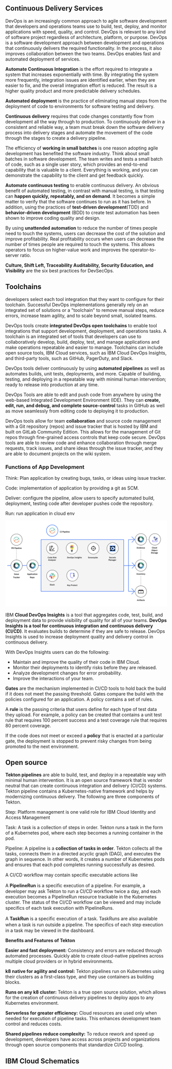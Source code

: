## Continuous Delivery Services

DevOps is an increasingly common approach to agile software development that developers and operations teams use to build, test, deploy, and monitor applications with speed, quality, and control. DevOps is relevant to any kind of software project regardless of architecture, platform, or purpose. DevOps is a software development approach between development and operations that continuously delivers the required functionality. In the process, it also improves collaboration between the two teams. DevOps enables fast and automated deployment of services. 

**Automate Continuous Integration** is the effort required to integrate a system that increases exponentially with time. By integrating the system more frequently, integration issues are identified earlier, when they are easier to fix, and the overall integration effort is reduced. The result is a higher quality product and more predictable delivery schedules. 

**Automated deployment** is the practice of eliminating manual steps from the deployment of code to environments for software testing and delivery. 

**Continuous delivery** requires that code changes constantly flow from development all the way through to production. To continuously deliver in a consistent and reliable way, a team must break down the software delivery process into delivery stages and automate the movement of the code through the stages to create a delivery pipeline.

The efficiency of **working in small batches** is one reason adopting agile development has benefited the software industry. Think about small batches in software development. The team writes and tests a small batch of code, such as a single user story, which provides an end-to-end capability that is valuable to a client. Everything is working, and you can demonstrate the capability to the client and get feedback quickly.

**Automate continuous testing** to enable continuous delivery. An obvious benefit of automated testing, in contrast with manual testing, is that testing can **happen quickly, repeatably, and on demand**. It becomes a simple matter to verify that the software continues to run as it has before. In addition, using the practices of **test-driven development**(TDD) and **behavior-driven development** (BDD) to create test automation has been shown to improve coding quality and design.

By using **unattended automation** to reduce the number of times people need to touch the systems, users can decrease the cost of the solution and improve profitability. Real profitability occurs when users can decrease the number of times people are required to touch the systems. This allows operators to focus on higher-value work and improves the operator-to-server ratio.

**Culture, Shift Left, Traceability Auditability, Security Education, and Visibility** are the six best practices for DevSecOps.

## Toolchains

developers select each tool integration that they want to configure for their toolchain. Successful DevOps implementations generally rely on an integrated set of solutions or a "toolchain" to remove manual steps, reduce errors, increase team agility, and to scale beyond small, isolated teams. 

DevOps tools create **integrated DevOps open toolchains** to enable tool integrations that support development, deployment, and operations tasks. A toolchain is an integrated set of tools that developers can use to collaboratively develop, build, deploy, test, and manage applications and make operations repeatable and easier to manage. Toolchains can include open source tools, IBM Cloud services, such as IBM Cloud DevOps Insights, and third-party tools, such as GitHub, PagerDuty, and Slack. 

DevOps tools deliver continuously by using **automated pipelines** as well as automates builds, unit tests, deployments, and more. Capable of building, testing, and deploying in a repeatable way with minimal human intervention; ready to release into production at any time.

DevOps Tools are able to edit and push code from anywhere by using the web-based Integrated Development Environment (IDE). They can **create, edit, run, and debug, and complete source-control** tasks in GitHub as well as move seamlessly from editing code to deploying it to production. 

DevOps tools allow for team **collaboration** and source code management with a Git repository (repos) and issue tracker that is hosted by IBM and built on GitLab Community Edition. This allows for the management of Git repos through fine-grained access controls that keep code secure. DevOps tools are able to review code and enhance collaboration through merge requests, track issues, and share ideas through the issue tracker, and they are able to document projects on the wiki system.

### Functions of App Development

Think: Plan application by creating bugs, tasks, or ideas using issue tracker.

Code: implementation of application by providing a git as SCM.

Deliver: configure the pipeline, allow users to specify automated build, deployment, testing code after developer pushes code the repository.

Run:  run application in cloud env

![toolchain_diagram](toolchain_diagram.png)

IBM **Cloud DevOps Insights** is a tool that aggregates code, test, build, and deployment data to provide visibility of quality for all of your teams. **DevOps Insights is a tool for continuous integration and continuous delivery (CI/CD)**. It evaluates builds to determine if they are safe to release. DevOps Insights is used to increase deployment quality and delivery control in continuous delivery. 

With DevOps Insights users can do the following: 

- Maintain and improve the quality of their code in IBM Cloud.
- Monitor their deployments to identify risks before they are released. 
- Analyze development changes for error probability.
- Improve the interactions of your team.

**Gates** are the mechanism implemented in CI/CD tools to hold back the build if it does not meet the passing threshold. Gates compare the build with the policies configured for an application. A policy contains a set of rules.

A **rule** is the passing criteria that users define for each type of test data they upload. For example, a policy can be created that contains a unit test rule that requires 100 percent success and a test coverage rule that requires 80 percent coverage.

If the code does not meet or exceed a **policy** that is enacted at a particular gate, the deployment is stopped to prevent risky changes from being promoted to the next environment.

## Open source

**Tekton pipelines** are able to build, test, and deploy in a repeatable way with minimal human intervention. It is an open source framework that is vendor neutral that can create continuous integration and delivery (CI/CD) systems. Tekton pipeline contains a Kubernetes-native framework and helps by modernizing continuous delivery. The following are three components of Tekton.

Step: Platform management is one valid role for IBM Cloud Identity and Access Management

Task: A task is a collection of steps in order. Tekton runs a task in the form of a Kubernetes pod, where each step becomes a running container in the pod.

Pipeline: A pipeline is a **collection of tasks in order**. Tekton collects all the tasks, connects them in a directed acyclic graph (DAG), and executes the graph in sequence. In other words, it creates a number of Kubernetes pods and ensures that each pod completes running successfully as desired.

A CI/CD workflow may contain speciﬁc executable actions like

A **PipelineRun** is a speciﬁc execution of a pipeline. For example, a developer may ask Tekton to run a CI/CD workflow twice a day, and each execution becomes a PipelineRun resource trackable in the Kubernetes cluster. The status of the CI/CD workflow can be viewed and may include speciﬁcs of each task execution with PipelineRuns.

A **TaskRun** is a speciﬁc execution of a task. TaskRuns are also available when a task is run outside a pipeline. The speciﬁcs of each step execution in a task may be viewed in the dashboard.

**Benefits and Features of Tekton**

**Easier and fast deployment:** Consistency and errors are reduced through automated processes. Quickly able to create cloud-native pipelines across multiple cloud providers or in hybrid environments.

**k8 native for agility and control:** Tekton pipelines run on Kubernetes using their clusters as a first-class type, and they use containers as building blocks. 

**Runs on any k8 cluster:** Tekton is a true open source solution, which allows for the creation of continuous delivery pipelines to deploy apps to any Kubernetes environment. 

**Serverless for greater efficiency:** Cloud resources are used only when needed for execution of pipeline tasks. This enhances development team control and reduces costs. 

**Shared pipelines reduce complexity:** To reduce rework and speed up development, developers have access across projects and organizations through open source components that standardize CI/CD tooling.

## IBM Cloud Schematics

